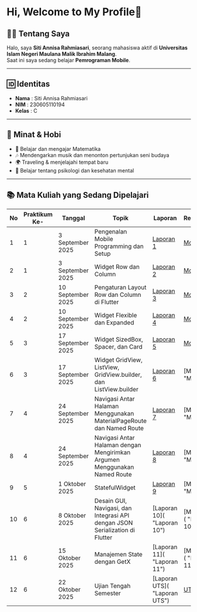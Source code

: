 # Hi, Welcome to My Profile👋 

## 👩‍🎓 Tentang Saya  
Halo, saya **Siti Annisa Rahmiasari**, seorang mahasiswa aktif di  **Universitas Islam Negeri Maulana Malik Ibrahim Malang**.  
Saat ini saya sedang belajar **Pemrograman Mobile**.  

---
## 🆔 Identitas  
- **Nama**   : Siti Annisa Rahmiasari  
- **NIM**    : 230605110194  
- **Kelas**  : C

---
## 🎯 Minat & Hobi  
- 📖 Belajar dan mengajar Matematika  
- 🎶 Mendengarkan musik dan menonton pertunjukan seni budaya  
- 🌍 Traveling & menjelajahi tempat baru  
- 🧠 Belajar tentang psikologi dan kesehatan mental  

--- 
## 📚 Mata Kuliah yang Sedang Dipelajari  
| No |Praktikum Ke-| Tanggal | Topik | Laporan | Repository |
| ------------ | ------------ | ------------ | ------------ | ------------ | ------------ |
| 1 | 1 | 3 September 2025 | Pengenalan Mobile Programming dan Setup | [Laporan 1](https://docs.google.com/document/d/1jNhoylMjC86GS6pOQmGq8VQkpFiYhXy6/edit?usp=sharing&ouid=111643239718342197236&rtpof=true&sd=true "Laporan 1") | [Modul 1](https://github.com/Annisa165/Prak-Mobile-Modul-1 "Modul 1") |
| 2 | 1 | 3 September 2025 | Widget Row dan Column | [Laporan 2](https://docs.google.com/document/d/1O_NYYbqqzhj7BAqnpLvtRxmkWDuqKXdrxInV7BDCE9E/edit?usp=sharing "Laporan 2") | [Modul 2](https://github.com/Annisa165/Prak-Mobile-Modul-2 "Modul 2") |
| 3 | 2 | 10 September 2025 | Pengaturan Layout Row dan Column di Flutter | [Laporan 3](https://docs.google.com/document/d/16pGw8WaDDvR6T8xs0m39J6fvmRJsnn7xiAIIJb9mIeM/edit?usp=sharing "Laporan 3") | [Modul 3](https://github.com/Annisa165/Prak-Mobile-Modul-3 "Modul 3") |
| 4 | 2 | 10 September 2025 |Widget Flexible dan Expanded | [Laporan 4](https://docs.google.com/document/d/1nK9sOW5FA7e0Mp2-WeJe-0hjf1tiHilC9I1xtRLxhWE/edit?usp=sharing "Laporan 4") | [Modul 4](https://github.com/Annisa165/Prak-Mobile-Modul-4 "Modul 4") |
| 5 | 3 | 17 September 2025 | Widget SizedBox, Spacer, dan Card | [Laporan 5](https://docs.google.com/document/d/15ft0R_GRkiXe6TlBM9sgkTGFUmwZ6h9Z-EdD7fMXA9U/edit?usp=sharing "Laporan 5") | [Modul 5](https://github.com/Annisa165/Prak-Mobile-Modul-5 "Modul 5") |
| 6 | 3 | 17 September 2025 | Widget GridView, ListView, GridView.builder, dan ListView.builder| [Laporan 6](https://docs.google.com/document/d/1_g86HPN962fxq96f90yRC9iZHn5ptjwRaPlP_fCZ_44/edit?usp=sharing "Laporan 6") | [Modul 6]( "Modul 6") |
| 7 | 4 | 24 September 2025 | Navigasi Antar Halaman Menggunakan MaterialPageRoute dan Named Route| [Laporan 7](https://docs.google.com/document/d/1Y4_A6BGNJY919QBbKlhclq8hzPr1p_bIlLjmWOX7heM/edit?usp=sharing "Laporan 7") | [Modul 7]( "Modul 7") |
| 8 | 4 | 24 September 2025 | Navigasi Antar Halaman dengan Mengirimkan Argumen Menggunakan Named Route| [Laporan 8](https://docs.google.com/document/d/1O4p2dKglZC7DrbauAjC9QHbp0G19QYY-k_nyyM_e4C8/edit?usp=sharing "Laporan 8") | [Modul 8]( "Modul 8") |
| 9 | 5 | 1 Oktober 2025 | StatefulWidget| [Laporan 9](https://docs.google.com/document/d/1vVudGyde4n5HSwkT1tVFBUgd1CiSu7gm6vdhEHJsAwo/edit?usp=sharing "Laporan 9") | [Modul 9]( "Modul 9") |
| 10 | 6 | 8 Oktober 2025 | Desain GUI, Navigasi, dan Integrasi API dengan JSON Serialization di Flutter| [Laporan 10]( "Laporan 10") | [Modul 10]( "Modul 10") |
| 11 | 6 | 15 Oktober 2025 | Manajemen State dengan GetX| [Laporan 11]( "Laporan 11") | [Modul 11]( "Modul 11") |
| 12 | 6 | 22 Oktober 2025 | Ujian Tengah Semester| [Laporan UTS]( "Laporan UTS") | [UTS](https://github.com/Annisa165/uts "UTS") |
